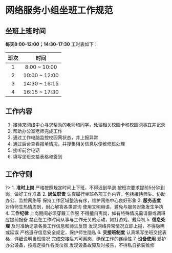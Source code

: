 # 网络服务小组坐班工作规范
## 坐班上班时间
**每天8:00-12:00；14:30-17:30**
工时表如下：

| 班次 | 时间          |
|:----:|:-------------:|
| 1    | 8:00 ~ 10:00  |
| 2    | 10:00 ~ 12:00 |
| 3    | 14:30 ~ 16:15 |
| 4    | 16:15 ~ 17:30 |

## 工作内容
1. 接待来网络中心寻求帮助的老师和同学，处理相关校园卡和校园网事宜并记录
2. 帮助办公室老师完成工作
3. 通过工作电脑监控校园网状态，并上报异常
4. 通过后台查看报单情况，并搜集相关信息以便维修班处理
5. 接听前台电话
6. 填写坐班交接表格和签到

## 工作守则

?> 1. **准时上岗**
严格按照规定时间上下班，不得迟到早退
按班次要求提前5分钟到岗，做好工作准备
2. **岗位职责**
认真履行坐班各项工作内容，包括接待师生、协助办公、监控网络等
保持工作区域整洁有序，维护网络中心良好形象
3. **服务态度**
对待师生热情周到，耐心解答各类咨询
使用文明用语，避免与服务对象发生争执
4. **工作纪律**
上岗期间必须穿戴工作服
不得擅自离岗，如有特殊情况需请假或调班应提前报备
禁止在工作时间从事与工作无关的活动，如打游戏、戴耳机
5. **信息处理**
及时准确记录各类工作信息和师生反馈
发现网络异常情况立即上报，不得隐瞒或延误
严格遵守信息安全规定，保护师生隐私
6. **交接班制度**
认真填写坐班交接表格，详细说明当班情况
完成交接后方可离岗，确保工作的连续性
7. **设备使用**
爱护办公设备，按规定操作各类仪器
发现设备故障及时报告，不得私自拆装维修